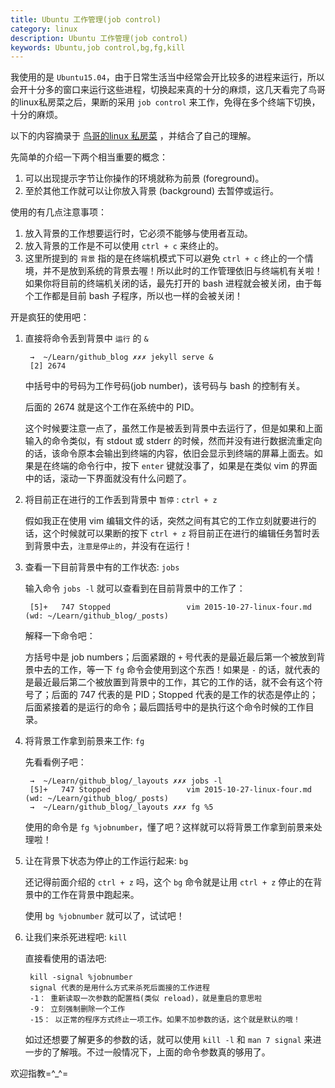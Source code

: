 ```yaml
---
title: Ubuntu 工作管理(job control)
category: linux
description: Ubuntu 工作管理(job control)
keywords: Ubuntu,job control,bg,fg,kill
---
```


我使用的是 `Ubuntu15.04`，由于日常生活当中经常会开比较多的进程来运行，所以会开十分多的窗口来运行这些进程，切换起来真的十分的麻烦，这几天看完了鸟哥的linux私房菜之后，果断的采用 `job control` 来工作，免得在多个终端下切换，十分的麻烦。

以下的内容摘录于 [鸟哥的linux 私房菜](http://vbird.dic.ksu.edu.tw/linux_basic/0440processcontrol_2.php) ，并结合了自己的理解。

先简单的介绍一下两个相当重要的概念：

1. 可以出现提示字节让你操作的环境就称为前景 (foreground)。
2. 至於其他工作就可以让你放入背景 (background) 去暂停或运行。

使用的有几点注意事项：

1. 放入背景的工作想要运行时，它必须不能够与使用者互动。
2. 放入背景的工作是不可以使用 `ctrl + c` 来终止的。
3. 这里所提到的 `背景` 指的是在终端机模式下可以避免 `ctrl + c` 终止的一个情境，并不是放到系统的背景去喔！所以此时的工作管理依旧与终端机有关啦！如果你将目前的终端机关闭的话，最先打开的 bash 进程就会被关闭，由于每个工作都是目前 bash 子程序，所以也一样的会被关闭！

开是疯狂的使用吧：

1. 直接将命令丢到背景中 `运行` 的 `&`

        →  ~/Learn/github_blog ✗✗✗ jekyll serve &
        [2] 2674
        
    中括号中的号码为工作号码(job number)，该号码与 bash 的控制有关。
    
    后面的 2674 就是这个工作在系统中的 PID。
    
    这个时候要注意一点了，虽然工作是被丢到背景中去运行了，但是如果和上面输入的命令类似，有 stdout 或 stderr 的时候，然而并没有进行数据流重定向的话，该命令原本会输出到终端的内容，依旧会显示到终端的屏幕上面去。如果是在终端的命令行中，按下 `enter` 键就没事了，如果是在类似 vim 的界面中的话，滚动一下界面就没有什么问题了。
    
2. 将目前正在进行的工作丢到背景中 `暂停` : `ctrl + z`

    假如我正在使用 vim 编辑文件的话，突然之间有其它的工作立刻就要进行的话，这个时候就可以果断的按下 `ctrl + z` 将目前正在进行的编辑任务暂时丢到背景中去，`注意是停止的`，并没有在运行！
    
3. 查看一下目前背景中有的工作状态: `jobs`

    输入命令 `jobs -l` 就可以查看到在目前背景中的工作了：
    
        [5]+   747 Stopped                 vim 2015-10-27-linux-four.md  (wd: ~/Learn/github_blog/_posts)

    解释一下命令吧：
    
    方括号中是 job numbers；后面紧跟的 `+` 号代表的是最近最后第一个被放到背景中去的工作，等一下 `fg` 命令会使用到这个东西！如果是 `-` 的话，就代表的是最近最后第二个被放置到背景中的工作，其它的工作的话，就不会有这个符号了；后面的 747 代表的是 PID；Stopped 代表的是工作的状态是停止的；后面紧接着的是运行的命令；最后圆括号中的是执行这个命令时候的工作目录。
    
4. 将背景工作拿到前景来工作: `fg`

    先看看例子吧：
    
        →  ~/Learn/github_blog/_layouts ✗✗✗ jobs -l
        [5]+   747 Stopped                 vim 2015-10-27-linux-four.md  (wd: ~/Learn/github_blog/_posts)
        →  ~/Learn/github_blog/_layouts ✗✗✗ fg %5
    
    使用的命令是 `fg %jobnumber`，懂了吧？这样就可以将背景工作拿到前景来处理啦！
    
5. 让在背景下状态为停止的工作运行起来: `bg`

    还记得前面介绍的 `ctrl + z` 吗，这个 `bg` 命令就是让用 `ctrl + z` 停止的在背景中的工作在背景中跑起来。
    
    使用 `bg %jobnumber` 就可以了，试试吧！
    
6. 让我们来杀死进程吧: `kill`

    直接看使用的语法吧:
    
        kill -signal %jobnumber
        signal 代表的是用什么方式来杀死后面接的工作进程
        -1： 重新读取一次参数的配置档(类似 reload)，就是重启的意思啦
        -9： 立刻强制删除一个工作
        -15： 以正常的程序方式终止一项工作。如果不加参数的话，这个就是默认的哦！
        
    如过还想要了解更多的参数的话，就可以使用 `kill -l` 和 `man 7 signal` 来进一步的了解哦。不过一般情况下，上面的命令参数真的够用了。
    
欢迎指教=^_^=
    

